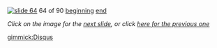 [![slide 64](https://dl.dropboxusercontent.com/u/2977490/presentations/cookbook/img64.jpg)](65.md)
64 of 90
[beginning](01.md)
[end](89.md)

_Click on the image for the [next slide](65.md), or click [here for the previous one](63.md)_

[gimmick:Disqus](theodox-github)